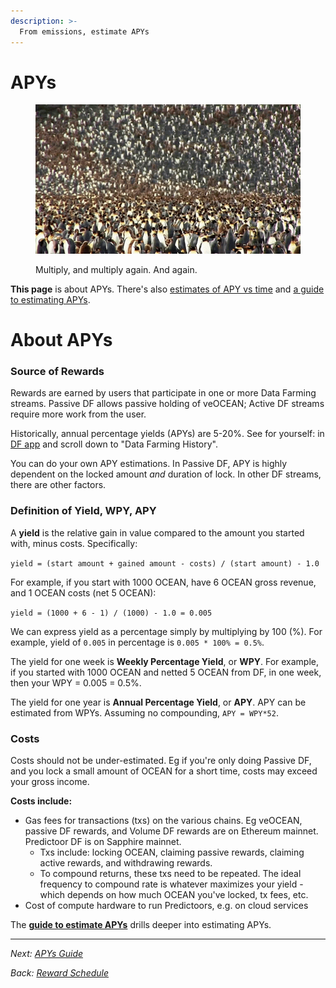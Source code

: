 ```yaml
---
description: >-
  From emissions, estimate APYs
---
```


# APYs

<figure><img src="../.gitbook/assets/gif/many-penguins.gif" alt=""><figcaption><p>Multiply, and multiply again. And again.</p></figcaption></figure>

**This page** is about APYs. There's also [estimates of APY vs time](apys-plot.md) and [a guide to estimating APYs](apys-guide.md).

# About APYs

### Source of Rewards

Rewards are earned by users that participate in one or more Data Farming streams. Passive DF allows passive holding of veOCEAN; Active DF streams require more work from the user.

Historically, annual percentage yields (APYs) are 5-20%. See for yourself: in [DF app](https://df.oceandao.org/activerewards) and scroll down to "Data Farming History".

You can do your own APY estimations. In Passive DF, APY is highly dependent on the locked amount *and* duration of lock. In other DF streams, there are other factors.

### Definition of Yield, WPY, APY

A **yield** is the relative gain in value compared to the amount you started with, minus costs. Specifically:

`yield = (start amount + gained amount - costs) / (start amount) - 1.0`

For example, if you start with 1000 OCEAN, have 6 OCEAN gross revenue, and 1 OCEAN costs (net 5 OCEAN):

`yield = (1000 + 6 - 1) / (1000) - 1.0 = 0.005`

We can express yield as a percentage simply by multiplying by 100 (%). For example, yield of `0.005` in percentage is `0.005 * 100% = 0.5%`.

The yield for one week is **Weekly Percentage Yield**, or **WPY**. For example, if you started with 1000 OCEAN and netted 5 OCEAN from DF, in one week, then your WPY = 0.005 = 0.5%.

The yield for one year is **Annual Percentage Yield**, or **APY**. APY can be estimated from WPYs. Assuming no compounding, `APY = WPY*52`. 

### Costs

Costs should not be under-estimated. Eg if you're only doing Passive DF, and you lock a small amount of OCEAN for a short time, costs may exceed your gross income.

**Costs include:**
- Gas fees for transactions (txs) on the various chains. Eg veOCEAN, passive DF rewards, and Volume DF rewards are on Ethereum mainnet. Predictoor DF is on Sapphire mainnet.
  - Txs include: locking OCEAN, claiming passive rewards, claiming active rewards, and withdrawing rewards.
  - To compound returns, these txs need to be repeated. The ideal frequency to compound rate is whatever maximizes your yield - which depends on how much OCEAN you've locked, tx fees, etc.
- Cost of compute hardware to run Predictoors, e.g. on cloud services 

The **[guide to estimate APYs](apys-guide.md)** drills deeper into estimating APYs. 


----

_Next: [APYs Guide](apys-guide.md)_

_Back: [Reward Schedule](reward-schedule.md)_
